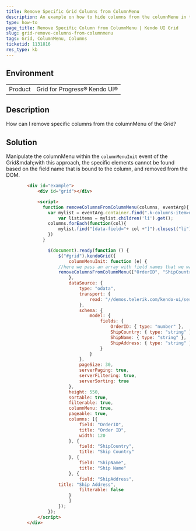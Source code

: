 ```yaml
---
title: Remove Specific Grid Columns from ColumnMenu
description: An example on how to hide columns from the columnMenu in the Kendo UI Grid.
type: how-to
page_title: Remove Specific Column from ColumnMenu | Kendo UI Grid
slug: grid-remove-columns-from-columnmenu
tags: Grid, ColumnMenu, Columns
ticketid: 1131816
res_type: kb
---
```


## Environment

<table>
	<tr>
		<td>Product</td>
		<td>Grid for Progress® Kendo UI®</td>
	</tr>
</table>


## Description

How can I remove specific columns from the columnMenu of the Grid?

## Solution

Manipulate the columnMenu within the `columnMenuInit` event of the Grid&mdah;with this approach, the specific elements cannot be found based on the field name that is bound to the column, and removed from the DOM.

````html
        <div id="example">
            <div id="grid"></div>

            <script>
              function removeColumnsFromColumnMenu(columns, eventArg){
                var mylist = eventArg.container.find(".k-columns-item>ul li");
            		var listitems = mylist.children('li').get();
                columns.forEach(function(col){
                	mylist.find("[data-field="+ col +"]").closest("li").remove();  
                })            		
              }

            	$(document).ready(function () {
            		$("#grid").kendoGrid({
            			columnMenuInit: function (e) {
                    //here we pass an array with field names that we want removed from the columnMenu
                    removeColumnsFromColumnMenu(["OrderID", "ShipCountry"], e);            				
            			},
            			dataSource: {
            				type: "odata",
            				transport: {
            					read: "//demos.telerik.com/kendo-ui/service/Northwind.svc/Orders"
            				},
            				schema: {
            					model: {
            						fields: {
            							OrderID: { type: "number" },
            							ShipCountry: { type: "string" },
            							ShipName: { type: "string" },
            							ShipAddress: { type: "string" }
            						}
            					}
            				},
            				pageSize: 30,
            				serverPaging: true,
            				serverFiltering: true,
            				serverSorting: true
            			},
            			height: 550,
            			sortable: true,
            			filterable: true,
            			columnMenu: true,
            			pageable: true,
            			columns: [{
            				field: "OrderID",
            				title: "Order ID",
            				width: 120
            			}, {
            				field: "ShipCountry",
            				title: "Ship Country"
            			}, {
            				field: "ShipName",
            				title: "Ship Name"
            			}, {
            				field: "ShipAddress",
                    title: "Ship Address",
            				filterable: false
            			}
            			]
            		});
            	});
            </script>
        </div>
````
